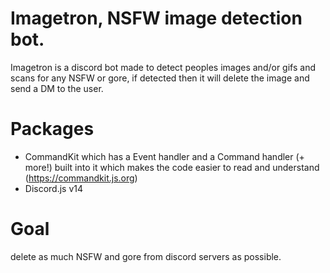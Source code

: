 # Imagetron, NSFW image detection bot.
Imagetron is a discord bot made to detect peoples images and/or gifs and scans for any NSFW or gore, if detected then it will delete the image and send a DM to the user.
# Packages
- CommandKit which has a Event handler and a Command handler (+ more!) built into it which makes the code easier to read and understand (https://commandkit.js.org)
- Discord.js v14
# Goal
delete as much NSFW and gore from discord servers as possible.

